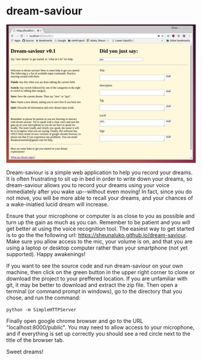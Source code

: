 # dream-saviour
![Alt text](/img/DSimage.png?raw=true )

  Dream-saviour is a simple web application to help you record your dreams. It is often frustrating to sit up in bed in order to write down your dreams, so dream-saviour allows you to record your dreams using your voice immediately after you wake up--without even moving! In fact, since you do not move, you will be more able to recall your dreams, and your chances of a wake-iniatied lucid dream will increase. 

  Ensure that your microphone or computer is as close to you as possible and turn up the gain as much as you can. Remember to be patient and you will get better at using the voice recognition tool. The easiest way to get started is to go the the following url: https://sheunaluko.github.io/dream-saviour. Make sure you allow access to the mic, your volume is on, and that you are using a laptop or desktop computer rather than your smartphone (not yet supported). Happy awakenings!
  
  If you want to see the source code and run dream-saviour on your own machine, then click on the green button in the upper right corner to clone or download the project to your preffered location. If you are unfamiliar with git, it may be better to download and extract the zip file. Then open a terminal (or command prompt in windows), go to the directory that you chose, and run the command:

 `python -m SimpleHTTPServer` 

Finally open google chrome browser and go to the URL "localhost:8000/public". You may need to allow access to your microphone, and if everything is set up correctly you should see a red circle next to the title of the browser tab.  

Sweet dreams! 


